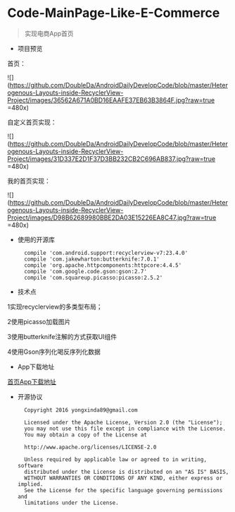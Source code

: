 # Code-MainPage-Like-E-Commerce

> 实现电商App首页

* 项目预览

首页：

![](https://github.com/DoubleDa/AndroidDailyDevelopCode/blob/master/Heterogenous-Layouts-inside-RecyclerView-Project/images/36562A671A0BD16EAAFE37EB63B3864F.jpg?raw=true =480x)

自定义首页实现：

![](https://github.com/DoubleDa/AndroidDailyDevelopCode/blob/master/Heterogenous-Layouts-inside-RecyclerView-Project/images/31D337E2D1F37D3BB232CB2C696AB837.jpg?raw=true =480x)

我的首页实现：

![](https://github.com/DoubleDa/AndroidDailyDevelopCode/blob/master/Heterogenous-Layouts-inside-RecyclerView-Project/images/D98B62689980BBE2DA03E15226EA8C47.jpg?raw=true =480x)

* 使用的开源库

		compile 'com.android.support:recyclerview-v7:23.4.0'
    	compile 'com.jakewharton:butterknife:7.0.1'
    	compile 'org.apache.httpcomponents:httpcore:4.4.5'
    	compile 'com.google.code.gson:gson:2.7'
    	compile 'com.squareup.picasso:picasso:2.5.2'
    	
* 技术点

1实现recyclerview的多类型布局；

2使用picasso加载图片

3使用butterknife注解的方式获取UI组件

4使用Gson序列化喝反序列化数据


* App下载地址

[首页App下载地址](https://www.pgyer.com/HNLE)

* 开源协议

		Copyright 2016 yongxinda89@gmail.com

		Licensed under the Apache License, Version 2.0 (the "License");
		you may not use this file except in compliance with the License.
		You may obtain a copy of the License at

    	http://www.apache.org/licenses/LICENSE-2.0

		Unless required by applicable law or agreed to in writing, software
		distributed under the License is distributed on an "AS IS" BASIS,
		WITHOUT WARRANTIES OR CONDITIONS OF ANY KIND, either express or implied.
		See the License for the specific language governing permissions and
		limitations under the License.


